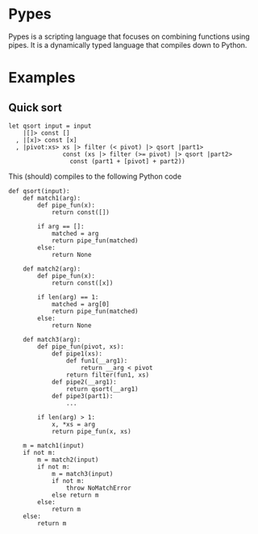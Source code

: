 Pypes
====

Pypes is a scripting language that focuses on combining functions using pipes. It is a dynamically typed language that compiles down to Python.

Examples
====

Quick sort
----

```
let qsort input = input
    |[]> const []
  , |[x]> const [x]
  , |pivot:xs> xs |> filter (< pivot) |> qsort |part1>
               const (xs |> filter (>= pivot) |> qsort |part2>
                 const (part1 + [pivot] + part2))
```

This (should) compiles to the following Python code

```python3
def qsort(input):
    def match1(arg):
        def pipe_fun(x):
            return const([])

        if arg == []:
            matched = arg
            return pipe_fun(matched)
        else:
            return None

    def match2(arg):
        def pipe_fun(x):
            return const([x])

        if len(arg) == 1:
            matched = arg[0]
            return pipe_fun(matched)
        else:
            return None

    def match3(arg):
        def pipe_fun(pivot, xs):
            def pipe1(xs):
                def fun1(__arg1):
                    return __arg < pivot
                return filter(fun1, xs)
            def pipe2(__arg1):
                return qsort(__arg1)
            def pipe3(part1):
                ...

        if len(arg) > 1:
            x, *xs = arg
            return pipe_fun(x, xs)

    m = match1(input)
    if not m:
        m = match2(input)
        if not m:
            m = match3(input)
            if not m:
                throw NoMatchError
            else return m
        else:
            return m
    else:
        return m
```
